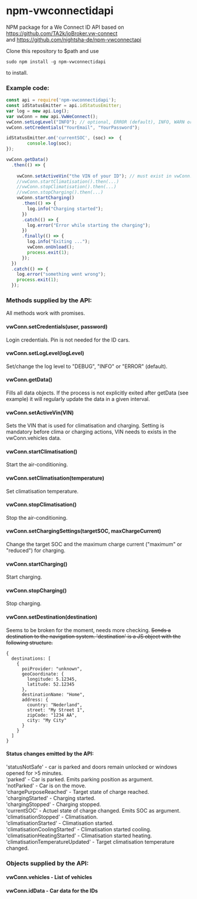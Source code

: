 # npm-vwconnectidapi
NPM package for a We Connect ID API based on https://github.com/TA2k/ioBroker.vw-connect  
and https://github.com/nightsha-de/npm-vwconnectapi

Clone this repository to $path and use
```
sudo npm install -g npm-vwconnectidapi
```
to install.

### Example code:

```javascript
const api = require('npm-vwconnectidapi');
const idStatusEmitter = api.idStatusEmitter;
var log = new api.Log();
var vwConn = new api.VwWeConnect();
vwConn.setLogLevel("INFO"); // optional, ERROR (default), INFO, WARN or DEBUG
vwConn.setCredentials("YourEmail", "YourPassword");

idStatusEmitter.on('currentSOC', (soc) =>  {
        console.log(soc);
});

vwConn.getData()
  .then(() => {
    
    vwConn.setActiveVin("the VIN of your ID"); // must exist in vwConn.vehicles
    //vwConn.startClimatisation().then(...)
    //vwConn.stopClimatisation().then(...)
    //vwConn.stopCharging().then(...)
    vwConn.startCharging()
      .then(() => {
        log.info("Charging started");
      })
      .catch(() => {
        log.error("Error while starting the charging");
      })
      .finally(() => {
        log.info("Exiting ...");
        vwConn.onUnload();
        process.exit(1);
      });
  })
  .catch(() => {
    log.error("something went wrong");
    process.exit(1);
  });
```

### Methods supplied by the API:
All methods work with promises.

#### vwConn.setCredentials(user, password)
Login credentials. Pin is not needed for the ID cars.

#### vwConn.setLogLevel(logLevel)
Set/change the log level to "DEBUG", "INFO" or "ERROR" (default).

#### vwConn.getData()
Fills all data objects. If the process is not explicitly exited after getData (see example) it will regularly update the data in a given interval.

#### vwConn.setActiveVin(VIN)
Sets the VIN that is used for climatisation and charging. Setting is mandatory before clima or charging actions, VIN needs to exists in the vwConn.vehicles data.

#### vwConn.startClimatisation()
Start the air-conditioning.

#### vwConn.setClimatisation(temperature)
Set climatisation temperature.

#### vwConn.stopClimatisation()
Stop the air-conditioning.

#### vwConn.setChargingSettings(targetSOC, maxChargeCurrent)
Change the target SOC and the maximum charge current ("maximum" or "reduced") for charging.

#### vwConn.startCharging()
Start charging.

#### vwConn.stopCharging()
Stop charging.

#### vwConn.setDestination(destination)
Seems to be broken for the moment, needs more checking.
~~Sends a destination to the navigation system. 'destination' is a JS object with the following structure.~~
```
{
  destinations: [
    {
      poiProvider: "unknown",
      geoCoordinate: {
        longitude: 5.12345,
        latitude: 52.12345
      },
      destinationName: "Home",
      address: {
        country: "Nederland",
        street: "My Street 1",
        zipCode: "1234 AA",
        city: "My City"
      }
    }
  ]
}
```


#### Status changes emitted by the API:
'statusNotSafe' - car is parked and doors remain unlocked or windows opened for >5 minutes.  
'parked' - Car is parked. Emits parking position as argument.  
'notParked' - Car is on the move.  
'chargePurposeReached' - Target state of charge reached.  
'chargingStarted' - Charging started.  
'chargingStopped' - Charging stopped.  
'currentSOC' - Actuel state of charge changed. Emits SOC as argument.  
'climatisationStopped' - Climatisation.  
'climatisationStarted' - Climatisation started.  
'climatisationCoolingStarted' - Climatisation started cooling.  
'climatisationHeatingStarted' - Climatisation started heating.  
'climatisationTemperatureUpdated' - Target climatisation temperature changed.  

### Objects supplied by the API:

#### vwConn.vehicles - List of vehicles

#### vwConn.idData - Car data for the IDs

